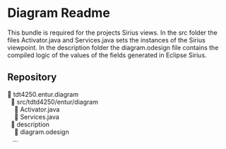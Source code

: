 # Diagram Readme

This bundle is required for the projects Sirius views.
In the src folder the files Activator.java and Services.java sets the instances of the Sirius viewpoint.
In the description folder the diagram.odesign file contains the compiled logic of the values of the fields generated in Eclipse Sirius.

## Repository

:file_folder: tdt4250.entur.diagram <br/>
&nbsp; :file_folder: src/tdtd4250/entur/diagram <br/>
&nbsp; &nbsp; :page_facing_up: Activator.java <br/>
&nbsp; &nbsp; :page_facing_up: Services.java <br/>
&nbsp; :file_folder: description <br/>
&nbsp; &nbsp; :page_facing_up: diagram.odesign <br/>
&nbsp; &nbsp;... <br/>
